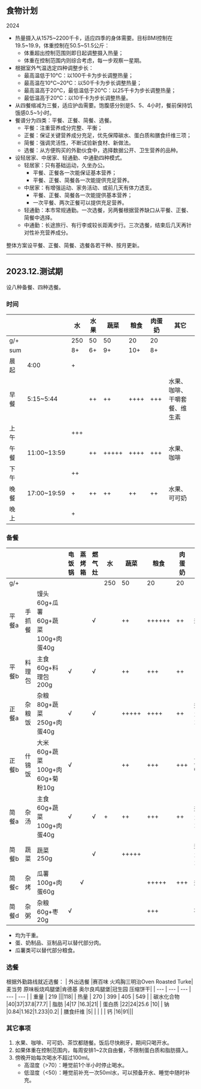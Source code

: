 ## 食物计划
2024

- 热量摄入从1575\~2200千卡，适应四季的身体需要。目标BMI控制在19.5\~19.9，体重控制在50.5\~51.5公斤：
    - 体重超出控制范围则即日起调整摄入热量；
    - 体重在控制范围内则综合考虑，每一步观察一星期。
- 根据室外气温选定四种调整步长：
    - 最高温低于10°C：以100千卡为步长调整热量；
    - 最高温在10°C\~20°C：以50千卡为步长调整热量；
    - 最高温高于20°C，最低温低于20°C：以25千卡为步长调整热量；
    - 最低温高于20°C：以10千卡为步长调整热量。
- 从四餐缩减为三餐，适应护齿需要。饱腹感分别是5、5、4小时，餐前保持饥饿感0.5\~1小时。
- 餐谱分为四类：平餐、正餐、简餐、选餐。
    - 平餐：注重营养成分完整、平衡；
    - 正餐：保证关键营养成分充足，优先保障碳水、蛋白质和膳食纤维三项；
    - 简餐：强调灵活性，不断试验新食材、新做法。
    - 选餐：从方便购买的外勤伙食中，选择数据公开、卫生营养的品种。
- 设轻居家、中居家、轻通勤、中通勤四种模式。
    - 轻居家：只有基础运动，久坐办公。
        - 平餐、正餐各一次能保证基本营养；
        - 平餐、正餐、简餐各一次能提供充足营养。
    - 中居家：有增强运动、家务活动、或前几天有体力透支。
        - 平餐、正餐、简餐各一次能提供基本营养；
        - 一次平餐、两次正餐可以提供充足营养。
    - 轻通勤：本市常规通勤。一次选餐，另两餐根据营养缺口从平餐、正餐、简餐中选择。
    - 中通勤：长途旅行、有行李或较长距离步行。三次选餐，结束后几天再针对性补充营养成分。

整体方案设平餐、正餐、简餐、选餐各若干种、按月更新。

---

## 2023.12.测试期

设八种备餐、四种选餐。

### 时间

| | | 水 | 水果 | 蔬菜 | 粮食 | 肉蛋奶 | 其它 |
| --- |--- |--- |--- |--- |--- |--- |--- |
| g/+ |  | 250 | 50 | 50 | 20 | 20 |  |
| sum |  | 8+ | 6+ | 9+ | 10+ | 8+ | |
| 晨起 | 4:00 | + |  | | | |  |
| 早餐 | 5:15\~5:44 |  | ++ | ++ | ++++ | +++ | 水果、咖啡、干嚼套餐、维生素 |
| 上午 |  | +++ |  | | | |  |
| 午餐 | 11:00\~13:59 | | ++ |+++++| ++++ | +++ | 水果、咖啡 |
| 下午 | | ++ |  | | | |  |
| 晚餐 | 17:00\~19:59 | + | ++ | ++ | ++ | ++ | 水果、可可奶 |
| 晚上 | | + |  |  |  | | |

### 备餐

| | | | 电饭锅 | 蒸烤箱 | 燃气灶 | 水 | 蔬菜 | 粮食 | 肉蛋奶 | 其它 |
| --- |--- |--- |--- |--- |--- |--- |--- | --- | --- | --- |
| g/+ | | |  |  |  | 250 | 50 | 20 | 20 |  |
| 平餐a |手抓餐| 馒头60g+瓜薯60g+蔬菜100g+肉蛋40g |  |  | √ |  | ++ | ++++++ | ++ | 盐0.5g |
| 平餐b |料理包| 主食60g+料理包200g |√| |√| |++|+++|++| |
| 正餐a |杂粮饭| 杂粮80g+蔬菜250g+肉蛋40g |√| |√|  | +++++ | ++++ | ++| 盐1g+油1g |
| 正餐b |什锦饭| 大米60g+蔬菜100g+肉60g+菊粉10g |√| | | |++|+++|+++|豆瓣酱6g|
| 简餐a |杂汤| 主食60g+蔬菜100g+肉蛋40g | √ |  | √ |+| ++ | +++ | ++ | 盐1.5g+油1g |
| 简餐b |蔬菜| 蔬菜250g | | |√| |+++++| | |盐1g+油1g |
| 简餐c |杂烤| 瓜薯100g+肉蛋60g | |√| | | |+++++|+++|盐1g|
| 简餐d |杂粥| 杂粮60g+枣20g |√|| | | |+++| |枣20g|

- 均为干重。
- 蛋、奶制品、豆制品可以替代部分肉。
- 瓜薯类可以替代部分粮食。


### 选餐

根据外勤路线就近选餐：
| 外出选餐 |赛百味 火鸡胸三明治Oven Roasted Turke|麦当劳 原味板烧鸡腿堡|肯德基 奥尔良鸡腿堡|冠生园 压缩饼干|
| --- | --- | --- | --- | --- |
| 重量 | 219 |||118|
| 热量 | 270 | 399 | 405 | 549 |
| 碳水化合物 |40|37|37.8|77.7|
| 脂肪 |4|17 |16.3|21|
| 蛋白质 |22|24|25.6 |10|
| 钠 |0.84|1.162|1.233|0.2|
| 膳食纤维 |5| | | |
| 钙 |16|91|||

### 其它事项 

1. 水果、咖啡、可可奶、茶饮都随餐。饭后尽快刷牙，期间只喝开水。
1. 如果体重在控制范围内，每周安排1\~2次自由餐，不限制蛋白质和脂肪摄入。
1. 傍晚开始每次喝水不超过100ml。
    - 高湿度（>70）：睡觉前1个半小时停止喝水。
    - 低湿度（<50）：睡觉前补充一次50ml水，可以预备开水、睡觉中随时补充。